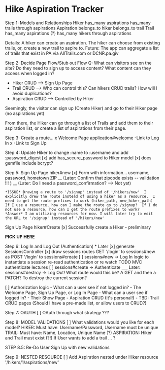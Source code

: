 # Hike Aspiration Tracker

Step 1: Models and Relationships
  Hiker has_many aspirations
        has_many trails through aspirations
  Aspiration belongs_to hiker
             belongs_to trail
  Trail has_many aspirations (?)
        has_many hikers through aspirations

Details: A hiker can create an aspiration. The hiker can choose from existing trails, or, create a new trail to aspire to.
Future: The app can aggregate a list of trails that exist in PA via AllTrails.com or DCNR.pa.giv

Step 2: Decide Page Flow/Stub out Flow
  Q: What can visitors see on the site?  Do they need to sign up to access content? What content can they access when logged in?

  - Hiker CRUD --> Sign Up Page
  - Trail CRUD --> Who can control this? Can hikers CRUD trails? How will I avoid duplications?
  - Aspiration CRUD --> Controlled by Hiker

  Seemingly, the visitor can sign up (Create Hiker) and go to their Hiker page (no aspirations yet)

  From there, the Hiker can go through a list of Trails and add them to their aspiration list, or create a list of aspirations from their page.


Step 3: Create a route...
  x Welcome Page    application#welcome
    -Link to Log In
    x -Link to Sign Up

Step 4: Update Hiker to change :name to :username and add :password_digest
  [x] add has_secure_password to Hiker model
  [x] does gemfile include bcrypt?

Step 5:
  Sign Up Page    hiker#new
    [x] Form with information... username, password, hometown ZIP
    __ (Later: Confirm that zipcode exists -- validation !!! )
    __ (Later: Do I need a password_confirmation? --> Not yet)

    *ISSUE* Drawing a route to '/signup' instead of '/hikers/new'  I explicitly drew the route instead of using a hiker as a resource.  I need to get the route prefixes to work (hiker_path, new_hiker_path)  If I use a resource, how can I make the route go to /signup?  If I do not use a resource, how can I get the route prefixes to work?
    *Answer* I am utilizing resources for now. I will later try to edit the URL to '/signup' instead of '/hikers/new'

  Sign Up Page    hiker#Create
    [x] Successfully create a Hiker - preliminary

**PICK UP HERE**

Step 6: Log In and Log Out (Authentication) * Later
  [x] generate SessionsController
  [x] draw sessions routes
       GET '/login' to sessions#new as
       POST '/login' to sessions#create
  [ ] sessions#new -> Log In
      logic to instantiate a session
      re-read authentication or re watch TODO MVC authenticate lectures
  [ ] sessions#create -> Authenticate
  ___ Later: sessions#destroy -> Log Out! What route would this be? A GET and then a PATCH? To destroy the current session?


  [ ] Authorization logic
      - What can a user see if not logged in?
        - The Welcome Page, Sign Up Page, or Log In Page
      - What can a user see if logged in?
        - Their Show Page
        - Aspiration CRUD (It's personal!)
        - TBD: Trail CRUD pages (Should I have a pre-made list, or allow users to CRUD?)

Step 7: OAUTH
  [ ] OAuth through what strategy ???


Step 8: MODEL VALIDATIONS
  [ ] What validations would you like for each model?
      HIKER: Must have: Username/Password, Username must be unique
      TRAIL: Must have: Name, Location, Unique Name (?)
      ASPIRATION: Hiker and Trail must exist (?!)  If User wants to add a trail ... ?

STEP 8.5: Re-Do User Sign Up with new validations

Step 9: NESTED RESOURCE
  [ ] Add Aspiration nested under Hiker resource '/hikers/1/aspirations/new'
